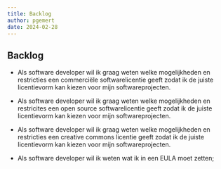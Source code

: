 ```yaml
---
title: Backlog
author: pgemert
date: 2024-02-28
---
```


## Backlog
- Als software developer wil ik graag weten welke mogelijkheden en restricties een commerciële softwarelicentie geeft zodat ik de juiste licentievorm kan kiezen voor mijn softwareprojecten.

- Als software developer wil ik graag weten welke mogelijkheden en restricites een open source softwarelicentie geeft zodat ik de juiste licentievorm kan kiezen voor mijn softwareprojecten.

- Als software developer wil ik graag weten welke mogelijkheden en restricties een creative commons licentie geeft zodat ik de juiste licentievorm kan kiezen voor mijn softwareprojecten.

- Als software developer wil ik weten wat ik in een EULA moet zetten;
